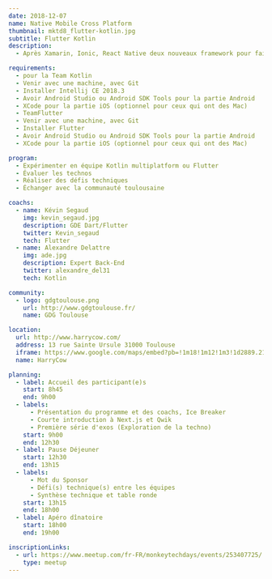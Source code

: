 ```yaml
---
date: 2018-12-07
name: Native Mobile Cross Platform
thumbnail: mktd8_flutter-kotlin.jpg
subtitle: Flutter Kotlin
description:
  - Après Xamarin, Ionic, React Native deux nouveaux framework pour faire du cross-plateforme débarquent , Flutter et Kotlin

requirements:
  - pour la Team Kotlin
  - Venir avec une machine, avec Git
  - Installer Intellij CE 2018.3
  - Avoir Android Studio ou Android SDK Tools pour la partie Android
  - XCode pour la partie iOS (optionnel pour ceux qui ont des Mac)
  - TeamFlutter
  - Venir avec une machine, avec Git
  - Installer Flutter
  - Avoir Android Studio ou Android SDK Tools pour la partie Android
  - XCode pour la partie iOS (optionnel pour ceux qui ont des Mac)

program:
  - Expérimenter en équipe Kotlin multiplatform ou Flutter
  - Évaluer les technos
  - Réaliser des défis techniques
  - Échanger avec la communauté toulousaine

coachs:
  - name: Kévin Segaud
    img: kevin_segaud.jpg
    description: GDE Dart/Flutter
    twitter: Kevin_segaud
    tech: Flutter
  - name: Alexandre Delattre
    img: ade.jpg
    description: Expert Back-End
    twitter: alexandre_del31
    tech: Kotlin

community:
  - logo: gdgtoulouse.png
    url: http://www.gdgtoulouse.fr/
    name: GDG Toulouse

location:
  url: http://www.harrycow.com/
  address: 13 rue Sainte Ursule 31000 Toulouse
  iframe: https://www.google.com/maps/embed?pb=!1m18!1m12!1m3!1d2889.2108114431708!2d1.4394906157111187!3d43.60215206374777!2m3!1f0!2f0!3f0!3m2!1i1024!2i768!4f13.1!3m3!1m2!1s0x12aebb6258220a07%3A0xf1d45637938f3453!2sHarryCow!5e0!3m2!1sfr!2sfr!4v1466094946954
  name: HarryCow

planning:
  - label: Accueil des participant(e)s
    start: 8h45
    end: 9h00
  - labels:
      - Présentation du programme et des coachs, Ice Breaker
      - Courte introduction à Next.js et Qwik
      - Première série d'exos (Exploration de la techno)
    start: 9h00
    end: 12h30
  - label: Pause Déjeuner
    start: 12h30
    end: 13h15
  - labels:
      - Mot du Sponsor
      - Défi(s) technique(s) entre les équipes
      - Synthèse technique et table ronde
    start: 13h15
    end: 18h00
  - label: Apéro dînatoire
    start: 18h00
    end: 19h00

inscriptionLinks:
  - url: https://www.meetup.com/fr-FR/monkeytechdays/events/253407725/
    type: meetup
---
```

